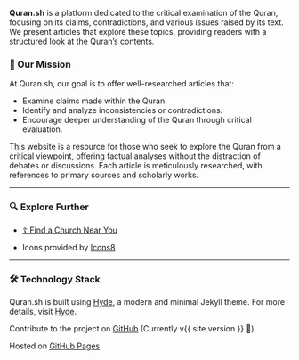 **Quran.sh** is a platform dedicated to the critical examination of the Quran, focusing on its claims, contradictions, and various issues raised by its text. We present articles that explore these topics, providing readers with a structured look at the Quran’s contents.

### 🎯 Our Mission

At Quran.sh, our goal is to offer well-researched articles that:

- Examine claims made within the Quran.
- Identify and analyze inconsistencies or contradictions.
- Encourage deeper understanding of the Quran through critical evaluation.

This website is a resource for those who seek to explore the Quran from a critical viewpoint, offering factual analyses without the distraction of debates or discussions. Each article is meticulously researched, with references to primary sources and scholarly works.

---

### 🔍 Explore Further

- [☦️ Find a Church Near You](https://www.google.com/maps/search/eastern+orthodox+church)

- Icons provided by [Icons8](https://icons8.com)

---

### 🛠️ Technology Stack

Quran.sh is built using [Hyde](https://hyde.getpoole.com/), a modern and minimal Jekyll theme.
For more details, visit [Hyde](https://hyde.getpoole.com/).

Contribute to the project on [GitHub](https://github.com/likeich/quran.sh) (Currently v{{ site.version }} 🔗)

Hosted on [GitHub Pages](https://pages.github.com/)
